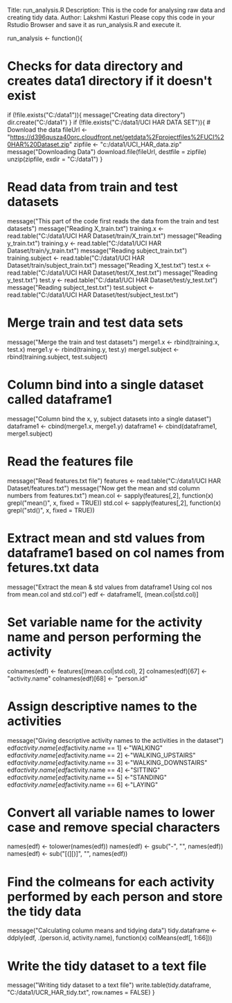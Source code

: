 Title: run_analysis.R
Description: This is the code for analysing raw data and creating tidy data.
Author: Lakshmi Kasturi
Please copy this code in your Rstudio Browser and save it as run_analysis.R and execute it.

run_analysis <- function(){
  # Checks for data directory and creates data1 directory if it doesn't exist
  if (!file.exists("C:/data1")){
    message("Creating data directory")
    dir.create("C:/data1")
  }
  if (!file.exists("C:/data1/UCI HAR DATA SET")){
    # Download the data
    fileUrl <- "https://d396qusza40orc.cloudfront.net/getdata%2Fprojectfiles%2FUCI%20HAR%20Dataset.zip"
    zipfile <- "c:/data1/UCI_HAR_data.zip"
    message("Downloading Data")
    download.file(fileUrl, destfile = zipfile)
    unzip(zipfile, exdir = "C:/data1")
  }
  # Read data from train and test datasets
  message("This part of the code first reads the data from the train and test datasets")
  message("Reading X_train.txt")
  training.x <- read.table("C:/data1/UCI HAR Dataset/train/X_train.txt")
  message("Reading y_train.txt")
  training.y <- read.table("C:/data1/UCI HAR Dataset/train/y_train.txt")
  message("Reading subject_train.txt")
  training.subject <- read.table("C:/data1/UCI HAR Dataset/train/subject_train.txt")
  message("Reading X_test.txt")
  test.x <- read.table("C:/data1/UCI HAR Dataset/test/X_test.txt")
  message("Reading y_test.txt")
  test.y <- read.table("C:/data1/UCI HAR Dataset/test/y_test.txt")
  message("Reading subject_test.txt")
  test.subject <- read.table("C:/data1/UCI HAR Dataset/test/subject_test.txt")
  # Merge train and test data sets
  message("Merge the train and test datasets")
  merge1.x <- rbind(training.x, test.x)
  merge1.y <- rbind(training.y, test.y)
  merge1.subject <- rbind(training.subject, test.subject)
  # Column bind into a single dataset called dataframe1
  message("Column bind the x, y, subject datasets into a single dataset")
  dataframe1 <- cbind(merge1.x, merge1.y)
  dataframe1 <- cbind(dataframe1, merge1.subject)
  # Read the features file
  message("Read features.txt file")
  features <- read.table("C:/data1/UCI HAR Dataset/features.txt")
  message("Now get the mean and std column numbers from features.txt")
  mean.col <- sapply(features[,2], function(x) grepl("mean()", x, fixed = TRUE))
  std.col <- sapply(features[,2], function(x) grepl("std()", x, fixed = TRUE))
  # Extract mean and std values from dataframe1 based on col names from fetures.txt data
  message("Extract the mean & std values from dataframe1 Using col nos from mean.col and std.col")
  edf <- dataframe1[, (mean.col|std.col)]
  # Set variable name for the activity name and person performing the activity
  colnames(edf) <- features[(mean.col|std.col), 2]
  colnames(edf)[67] <- "activity.name"
  colnames(edf)[68] <- "person.id"
  # Assign descriptive names to the activities
  message("Giving descriptive activity names to the activities in the dataset")
  edf$activity.name[edf$activity.name == 1] <-"WALKING"
  edf$activity.name[edf$activity.name == 2] <-"WALKING_UPSTAIRS"
  edf$activity.name[edf$activity.name == 3] <-"WALKING_DOWNSTAIRS"
  edf$activity.name[edf$activity.name == 4] <-"SITTING"
  edf$activity.name[edf$activity.name == 5] <-"STANDING"
  edf$activity.name[edf$activity.name == 6] <-"LAYING"
  # Convert all variable names to lower case and remove special characters
  names(edf) <- tolower(names(edf))
  names(edf) <- gsub("-", "", names(edf))
  names(edf) <- sub("[(][)]", "", names(edf))
  # Find the colmeans for each activity performed by each person and store the tidy data
  message("Calculating column means and tidying data")
  tidy.dataframe <- ddply(edf, .(person.id, activity.name), function(x) colMeans(edf[, 1:66]))
  # Write the tidy dataset to a text file
  message("Writing tidy dataset to a text file")
  write.table(tidy.dataframe, "C:/data1/UCR_HAR_tidy.txt", row.names = FALSE)
}
  
